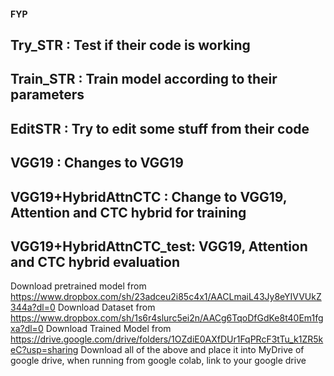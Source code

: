 #### FYP


## Try_STR :                  Test if their code is working
## Train_STR :                Train model according to their parameters
## EditSTR :                  Try to edit some stuff from their code
## VGG19 :                    Changes to VGG19
## VGG19+HybridAttnCTC :      Change to VGG19, Attention and CTC hybrid for training
## VGG19+HybridAttnCTC_test:  VGG19, Attention and CTC hybrid evaluation


Download pretrained model from https://www.dropbox.com/sh/23adceu2i85c4x1/AACLmaiL43Jy8eYIVVUkZ344a?dl=0
Download Dataset from https://www.dropbox.com/sh/1s6r4slurc5ei2n/AACg6TqoDfGdKe8t40Em1fgxa?dl=0
Download Trained Model from https://drive.google.com/drive/folders/1OZdiE0AXfDUr1FqPRcF3tTu_k1ZR5keC?usp=sharing
Download all of the above and place it into MyDrive of google drive, when running from google colab, link to your google drive 
